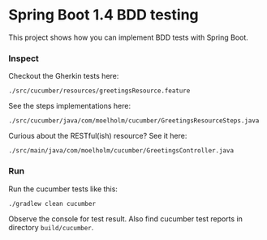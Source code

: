 # Spring Boot 1.4 BDD testing

This project shows how you can implement BDD tests with Spring Boot.

### Inspect
Checkout the Gherkin tests here:

    ./src/cucumber/resources/greetingsResource.feature

See the steps implementations here:

    ./src/cucumber/java/com/moelholm/cucumber/GreetingsResourceSteps.java

Curious about the RESTful(ish) resource? See it here:

    ./src/main/java/com/moelholm/cucumber/GreetingsController.java

### Run
Run the cucumber tests like this:

    ./gradlew clean cucumber
    
Observe the console for test result. Also find cucumber test reports in directory `build/cucumber`.